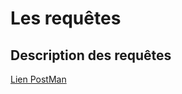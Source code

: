 # Les requêtes

## Description des requêtes
[Lien PostMan](https://web.postman.co/collections/5920777-53f6417d-2f36-4cc9-98c5-89422efaf6d0)